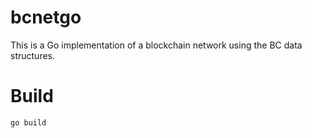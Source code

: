 bcnetgo
=======

This is a Go implementation of a blockchain network using the BC data structures.

Build
=====

    go build
